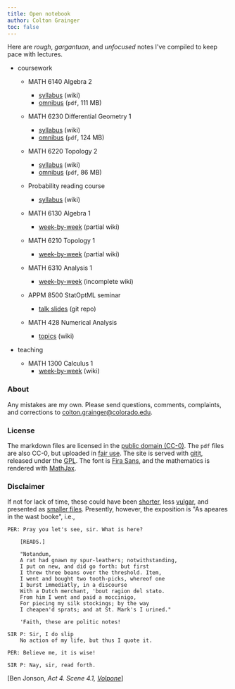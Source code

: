 ```yaml
---
title: Open notebook
author: Colton Grainger
toc: false
---
```


Here are *rough*, *gargantuan*, and *unfocused* notes I've compiled to keep pace with lectures.

- coursework

    - MATH 6140 Algebra 2 
        - [syllabus](alg2) (wiki)
        - [omnibus](2019-05-11-alg2-omnibus.pdf) (`pdf`, 111 MB) 
    - MATH 6230 Differential Geometry 1 
        - [syllabus](diffgeo1) (wiki)
        - [omnibus](2019-05-11-diffgeo1-omnibus.pdf) (`pdf`, 124 MB) 
    - MATH 6220 Topology 2 
        - [syllabus](top2) (wiki)
        - [omnibus](2019-05-11-top2-omnibus.pdf) (`pdf`, 86 MB) 
    - Probability reading course
        - [syllabus](prob1) (wiki)

    - MATH 6130 Algebra 1
        - [week-by-week](alg1) (partial wiki)
    - MATH 6210 Topology 1
        - [week-by-week](top1) (partial wiki)
    - MATH 6310 Analysis 1
        - [week-by-week](ana1) (incomplete wiki)
    - APPM 8500 StatOptML seminar
        - [talk slides](https://github.com/coltongrainger/fy19soml) (git repo)

    - MATH 428 Numerical Analysis
        - [topics](num) (wiki)

- teaching

    - MATH 1300 Calculus 1
        - [week-by-week](math1300) (wiki)

### About

Any mistakes are my own. Please send questions, comments, complaints, and corrections to [colton.grainger@colorado.edu](mailto:colton.grainger@colorado.edu?subject=notes\%20on\%20quamash\%20wiki).

### License

The markdown files are licensed in the [public domain (CC-0)](http://creativecommons.org/about/cc0). The `pdf` files are also CC-0, but uploaded in [fair use](https://libguides.bc.edu/copyright/fairuse). The site is served with [gitit](https://github.com/jgm/gitit/), released under the [GPL](http://www.aaronsw.com/weblog/000360). The font is [Fira Sans](https://github.com/mozilla/Fira), and the mathematics is rendered with [MathJax](https://www.mathjax.org/).

### Disclaimer

If not for lack of time, these could have been [shorter](https://www.npr.org/sections/13.7/2014/02/03/270680304/this-could-have-been-shorter), less [vulgar](https://www.colorado.edu/sccr/honor-code), and presented as [smaller files](https://www.reddit.com/r/ipad/comments/1dw9fs/can_i_get_smaller_annotated_pdfs_out_of/). Presently, however, the exposition is "As apeares in the wast booke", i.e., 

```
PER: Pray you let's see, sir. What is here?

    [READS.]

    "Notandum,
    A rat had gnawn my spur-leathers; notwithstanding,
    I put on new, and did go forth: but first
    I threw three beans over the threshold. Item,
    I went and bought two tooth-picks, whereof one
    I burst immediatly, in a discourse
    With a Dutch merchant, 'bout ragion del stato.
    From him I went and paid a moccinigo,
    For piecing my silk stockings; by the way
    I cheapen'd sprats; and at St. Mark's I urined."

    'Faith, these are politic notes!

SIR P: Sir, I do slip
    No action of my life, but thus I quote it.

PER: Believe me, it is wise!

SIR P: Nay, sir, read forth.
```
[Ben Jonson, *Act 4. Scene 4.1, [Volpone](https://www.gutenberg.org/cache/epub/4039/pg4039.txt)*]

